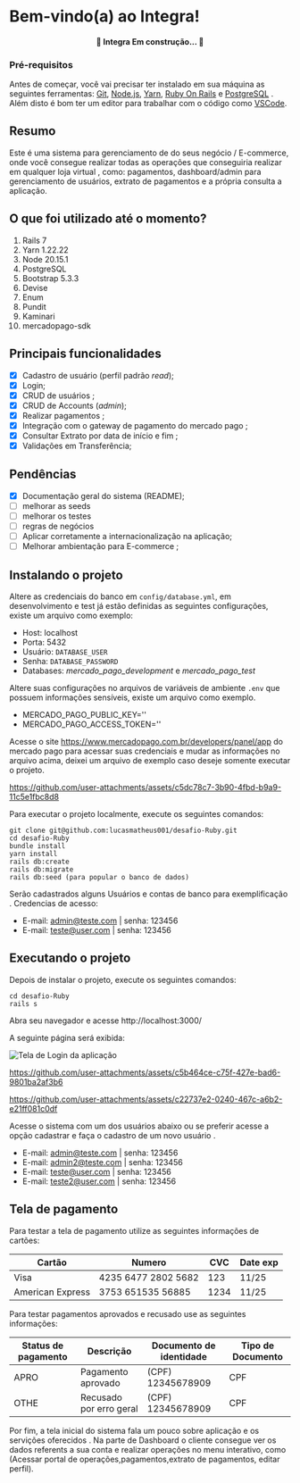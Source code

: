 # Bem-vindo(a) ao Integra!

<h4 align="center"> 🚧 Integra Em construção... 🚧 </h4>

### Pré-requisitos 

Antes de começar, você vai precisar ter instalado em sua máquina as seguintes ferramentas: [Git](https://git-scm.com), [Node.js](https://nodejs.org/en/), [Yarn](https://yarnpkg.com/), [Ruby On Rails](https://guides.rubyonrails.org/getting_started.html) e [PostgreSQL](https://www.postgresql.org/) . Além disto é bom ter um editor para trabalhar com o código como [VSCode](https://code.visualstudio.com/).

## Resumo

Este é uma sistema para gerenciamento de do seus negócio / E-commerce, onde você consegue realizar todas as operações que conseguiria realizar em qualquer loja virtual , como: pagamentos, dashboard/admin para gerenciamento de usuários, extrato de pagamentos e a própria consulta a aplicação.

## O que foi utilizado até o momento?

 1.  Rails 7
 2.  Yarn 1.22.22
 3.  Node 20.15.1
 4.  PostgreSQL
 5.  Bootstrap 5.3.3
 6.  Devise
 7.  Enum
 9.  Pundit
 10. Kaminari
 11. mercadopago-sdk
 
## Principais funcionalidades

 - [x] Cadastro de usuário (perfil padrão *read*);
 - [x] Login;
 - [x] CRUD de usuários ;
 - [x] CRUD de Accounts (*admin*);
 - [x] Realizar pagamentos ;
 - [x] Integração com o gateway de pagamento do mercado pago ;
 - [x] Consultar Extrato por data de início e fim ;
 - [x] Validações em Transferência;

## Pendências

 - [x] Documentação geral do sistema (README);
 - [ ] melhorar as seeds
 - [ ] melhorar os testes
 - [ ] regras de negócios
 - [ ] Aplicar corretamente a internacionalização na aplicação;
 - [ ] Melhorar ambientação para E-commerce ;

## Instalando o projeto

Altere as credenciais do banco em `config/database.yml`, em desenvolvimento e test já estão definidas as seguintes configurações, existe um arquivo como exemplo:

 - Host: localhost
 - Porta: 5432
 - Usuário: `DATABASE_USER`
 - Senha: `DATABASE_PASSWORD`
 - Databases: *mercado_pago_development* e *mercado_pago_test*

Altere suas configurações no arquivos de variáveis de ambiente `.env` que possuem informações sensíveis, existe um arquivo como exemplo.

- MERCADO_PAGO_PUBLIC_KEY=''
- MERCADO_PAGO_ACCESS_TOKEN=''

Acesse o site https://www.mercadopago.com.br/developers/panel/app do mercado pago para acessar suas credenciais e mudar as informações no arquivo acima, deixei um arquivo de exemplo caso deseje somente executar o projeto.

https://github.com/user-attachments/assets/c5dc78c7-3b90-4fbd-b9a9-11c5e1fbc8d8

Para executar o projeto localmente, execute os seguintes comandos:

    git clone git@github.com:lucasmatheus001/desafio-Ruby.git
    cd desafio-Ruby
    bundle install
    yarn install
    rails db:create
    rails db:migrate
    rails db:seed (para popular o banco de dados)

Serão cadastrados alguns Usuários e contas de banco para exemplificação . Credencias de acesso:

  - E-mail: admin@teste.com | senha: 123456
  - E-mail: teste@user.com  | senha: 123456

## Executando o projeto
Depois de instalar o projeto, execute os seguintes comandos:

    cd desafio-Ruby
    rails s 

Abra seu navegador e acesse http://localhost:3000/

A seguinte página será exibida:

![Tela de Login da aplicação](https://imgur.com/DFE7pxx.png)

https://github.com/user-attachments/assets/c5b464ce-c75f-427e-bad6-9801ba2af3b6

https://github.com/user-attachments/assets/c22737e2-0240-467c-a6b2-e21ff081c0df

Acesse o sistema com um dos usuários abaixo ou se preferir acesse a opção cadastrar e faça o cadastro de um novo usuário .
  - E-mail: admin@teste.com | senha: 123456
  - E-mail: admin2@teste.com | senha: 123456
  - E-mail: teste@user.com  | senha: 123456
  - E-mail: teste2@user.com  | senha: 123456
 
## Tela de pagamento
Para testar a tela de pagamento utilize as seguintes informações de cartões:

|Cartão| Numero| CVC  | Date exp | 
| --- | --- | --- | --- |
|Visa| 4235 6477 2802 5682 | 123  | 11/25|
|American Express | 3753 651535 56885| 1234 | 11/25|

Para testar pagamentos aprovados e recusado use as seguintes informações:

|Status de pagamento| Descrição| Documento de identidade| Tipo de Documento|
| --- | --- | --- | --- |
|APRO| Pagamento aprovado | (CPF) 12345678909| CPF |
|OTHE | Recusado por erro geral   | (CPF) 12345678909| CPF |

Por fim, a tela inicial do sistema fala um pouco sobre aplicação e os servições oferecidos . Na parte de Dashboard o cliente consegue ver os dados referents a sua conta e realizar operações no menu interativo, como (Acessar portal de operações,pagamentos,extrato de pagamentos, editar perfil).


